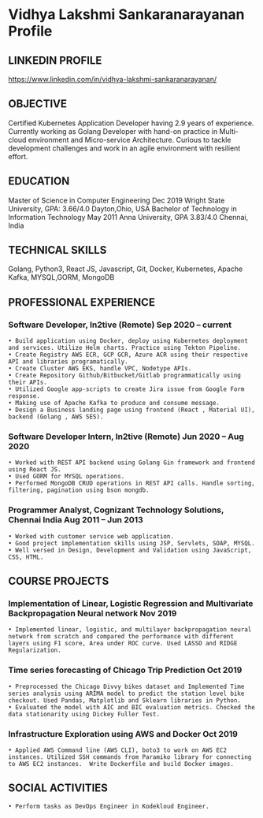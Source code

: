# Vidhya Lakshmi Sankaranarayanan Profile

## LINKEDIN PROFILE

https://www.linkedin.com/in/vidhya-lakshmi-sankaranarayanan/


## OBJECTIVE

Certified Kubernetes Application Developer having 2.9 years of experience. Currently working as Golang Developer with hand-on practice in Multi-cloud environment and Micro-service Architecture. Curious to tackle development challenges and work in an agile environment with resilient effort.

## EDUCATION

Master of Science in Computer Engineering                                                                                                       Dec 2019
Wright State University, GPA: 3.66/4.0                                                                                                  Dayton,Ohio, USA
Bachelor of Technology in Information Technology                                                                                                May 2011
Anna University, GPA 3.83/4.0                                                                                                             Chennai, India

## TECHNICAL SKILLS

Golang, Python3, React JS, Javascript, Git, Docker, Kubernetes, Apache Kafka, MYSQL,GORM, MongoDB

## PROFESSIONAL EXPERIENCE

### Software Developer, In2tive (Remote)                                                                                              Sep 2020 – current

    • Build application using Docker, deploy using Kubernetes deployment and services. Utilize Helm charts. Practice using Tekton Pipeline.
    • Create Registry AWS ECR, GCP GCR, Azure ACR using their respective API and libraries programatically.
    • Create Cluster AWS EKS, handle VPC, Nodetype APIs.  
    • Create Repository Github/Bitbucket/Gitlab programmatically using their APIs.
    • Utilized Google app-scripts to create Jira issue from Google Form response.
    • Making use of Apache Kafka to produce and consume message.
    • Design a Business landing page using frontend (React , Material UI), backend (Golang , AWS SES).

### Software Developer Intern, In2tive (Remote)                                                                                      Jun 2020 – Aug 2020

    • Worked with REST API backend using Golang Gin framework and frontend using React JS. 
    • Used GORM for MYSQL operations.
    • Performed MongoDB CRUD operations in REST API calls. Handle sorting, filtering, pagination using bson mongdb.

### Programmer Analyst, Cognizant Technology Solutions, Chennai India                                                                Aug 2011 – Jun 2013

    • Worked with customer service web application.  
    • Good project implementation skills using JSP, Servlets, SOAP, MYSQL. 
    • Well versed in Design, Development and Validation using JavaScript, CSS, HTML.

## COURSE PROJECTS

### Implementation of Linear, Logistic Regression and Multivariate Backpropagation Neural network                                               Nov 2019

    • Implemented linear, logistic, and multilayer backpropagation neural network from scratch and compared the performance with different layers using F1 score, Area under ROC curve. Used LASSO and RIDGE Regularization.

### Time series forecasting of Chicago Trip Prediction                                                                                          Oct 2019

    • Preprocessed the Chicago Divvy bikes dataset and Implemented Time series analysis using ARIMA model to predict the station level bike checkout. Used Pandas, Matplotlib and Sklearn libraries in Python. 
    • Evaluated the model with AIC and BIC evaluation metrics. Checked the data stationarity using Dickey Fuller Test.

### Infrastructure Exploration using AWS and Docker                                                                                             Oct 2019

    • Applied AWS Command line (AWS CLI), boto3 to work on AWS EC2 instances. Utilized SSH commands from Paramiko library for connecting to AWS EC2 instances.  Write Dockerfile and build Docker images.

## SOCIAL ACTIVITIES

    • Perform tasks as DevOps Engineer in Kodekloud Engineer.
